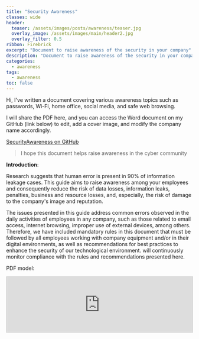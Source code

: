 ```yaml
---
title: "Security Awareness"
classes: wide
header:  
  teaser: /assets/images/posts/awareness/teaser.jpg
  overlay_image: /assets/images/main/header2.jpg
  overlay_filter: 0.5
ribbon: Firebrick
excerpt: "Document to raise awareness of the security in your company"
description: "Document to raise awareness of the security in your company"
categories:
  - awareness
tags:
  - awareness
toc: false
---
```


Hi, I've written a document covering various awareness topics such as passwords, Wi-Fi, home office, social media, and safe web browsing. 

I will share the PDF here, and you can access the Word document on my GitHub (link below) to edit, add a cover image, and modify the company name accordingly.

[SecurityAwareness on GitHub](https://github.com/Johnermac/SecurityAwareness)

> I hope this document helps raise awareness in the cyber community

**Introduction**:

Research suggests that human error is present in 90% of information leakage cases.
This guide aims to raise awareness among your employees and
consequently reduce the risk of data losses, information leaks, penalties, business and
resource losses, and, especially, the risk of damage to the company's image and
reputation.

The issues presented in this guide address common errors observed in the daily
activities of employees in any company, such as those related to email access, internet
browsing, improper use of external devices, among others.
Therefore, we have included mandatory rules in this document that must be followed by
all employees working with company equipment and/or in their digital environments, as
well as recommendations for best practices to enhance the security of our technological
environment. <COMPANY NAME> will continuously monitor compliance with the rules
and recommendations presented here.

PDF model:

<embed 
    src="https://johnermac.github.io/assets/images/posts/awareness/sec.pdf" 
    type="application/pdf" 
    width="100%"     
    style="border: 1px solid #ccc;" 
/>
